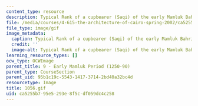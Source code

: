```yaml
---
content_type: resource
description: Typical Rank of a cupbearer (Saqi) of the early Mamluk Bahri period.
file: /media/courses/4-615-the-architecture-of-cairo-spring-2002/ca5255b795e5293e8f5cdf059dc4c258_1056.gif
file_type: image/gif
image_metadata:
  caption: Typical Rank of a cupbearer (Saqi) of the early Mamluk Bahri period.
  credit: ''
  image-alt: Typical Rank of a cupbearer (Saqi) of the early Mamluk Bahri period.
learning_resource_types: []
ocw_type: OCWImage
parent_title: 9 - Early Mamluk Period (1250-90)
parent_type: CourseSection
parent_uid: 95b1c19c-5543-1417-3714-2bd40a32bc4d
resourcetype: Image
title: 1056.gif
uid: ca5255b7-95e5-293e-8f5c-df059dc4c258
---
```

